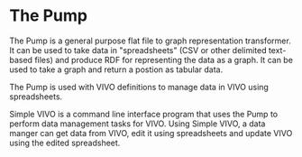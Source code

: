 # The Pump

The Pump is a general purpose flat file to graph representation transformer.  It can be used to take
data in "spreadsheets" (CSV or other delimited text-based files) and produce RDF for representing the
data as a graph.  It can be used to take a graph and return a postion as tabular data.

The Pump is used with VIVO definitions to manage data in VIVO using spreadsheets.

Simple VIVO is a command line interface program that uses the Pump to perform data management tasks for VIVO.
Using Simple VIVO, a data manger can get data from VIVO, edit it using spreadsheets and update VIVO using the
edited spreadsheet.